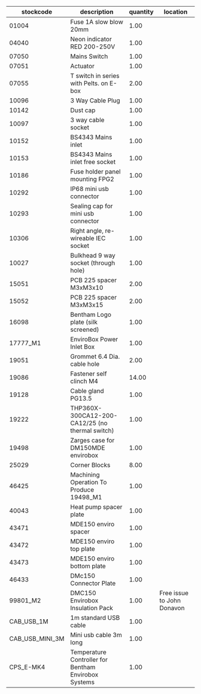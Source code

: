 |stockcode|description|quantity|location|
|---------|-----------|--------|--------|
|01004|Fuse 1A slow blow 20mm|1.00||
|04040|Neon indicator RED 200-250V|1.00||
|07050|Mains Switch|1.00||
|07051|Actuator|1.00||
|07055|T switch in series with Pelts. on E-box|2.00||
|10096|3 Way Cable Plug|1.00||
|10142|Dust cap|1.00||
|10097|3 way cable socket|1.00||
|10152|BS4343 Mains inlet|1.00||
|10153|BS4343 Mains inlet free socket|1.00||
|10186|Fuse holder panel mounting FPG2|1.00||
|10292|IP68 mini usb connector|1.00||
|10293|Sealing cap for mini usb connector|1.00||
|10306|Right angle, re-wireable IEC socket|1.00||
|10027|Bulkhead 9 way socket (through hole)|1.00||
|15051|PCB 225 spacer M3xM3x10|2.00||
|15052|PCB 225 spacer M3xM3x15|2.00||
|16098|Bentham Logo plate (silk screened)|1.00||
|17777_M1|EnviroBox Power Inlet Box|1.00||
|19051|Grommet 6.4 Dia. cable hole|2.00||
|19086|Fastener self clinch M4|14.00||
|19128|Cable gland PG13.5|1.00||
|19222|THP360X-300CA12-200-CA12/25 (no thermal switch)|1.00||
|19498|Zarges case for DM150MDE envirobox|1.00||
|25029|Corner Blocks|8.00||
|46425|Machining Operation To Produce 19498_M1|1.00||
|40043|Heat pump spacer plate|1.00||
|43471|MDE150 enviro spacer|1.00||
|43472|MDE150 enviro top plate|1.00||
|43473|MDE150 enviro bottom plate|1.00||
|46433|DMc150 Connector Plate|1.00||
|99801_M2|DMC150 Envirobox Insulation Pack|1.00|Free issue to John Donavon|
|CAB_USB_1M|1m standard USB cable|1.00||
|CAB_USB_MINI_3M|Mini usb cable 3m long|1.00||
|CPS_E-MK4|Temperature Controller for Bentham Envirobox Systems|1.00||
